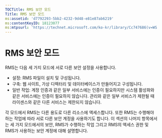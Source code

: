 ```yaml
---
TOCTitle: RMS 보안 모드
Title: RMS 보안 모드
ms:assetid: 'd7792293-5bb2-4232-9d48-e81e87ab6219'
ms:contentKeyID: 18123077
ms:mtpsurl: 'https://technet.microsoft.com/ko-kr/library/Cc747686(v=WS.10)'
---
```


RMS 보안 모드
=============

RMS는 다음 세 가지 모드에 서로 다른 보안 설정을 사용합니다.

-   설정: RMS 파일이 설치 및 구성됩니다.
-   구축: 웹 사이트, 가상 디렉터리 및 데이터베이스가 만들어지고 구성됩니다.
-   일반 작업: 계정 인증과 같은 일부 서비스에는 인증이 필요하지만 시스템 활성화와 같은 서비스에는 인증이 필요하지 않습니다. 관리와 같은 일부 서비스가 제한될 때 라이센스와 같은 다른 서비스는 제한되지 않습니다.

각 모드에서 RMS는 다른 용도로 다른 리소스에 액세스합니다. 또한 RMS는 수행해야 하는 작업에 따라 서로 다른 보안 계정을 사용하기도 합니다. 이 섹션의 나머지 항목에서는 세 가지 모드에서의 보안, RMS가 수행하는 작업 그리고 RMS의 액세스 권한 및 RMS가 사용하는 보안 계정에 대해 설명합니다.
